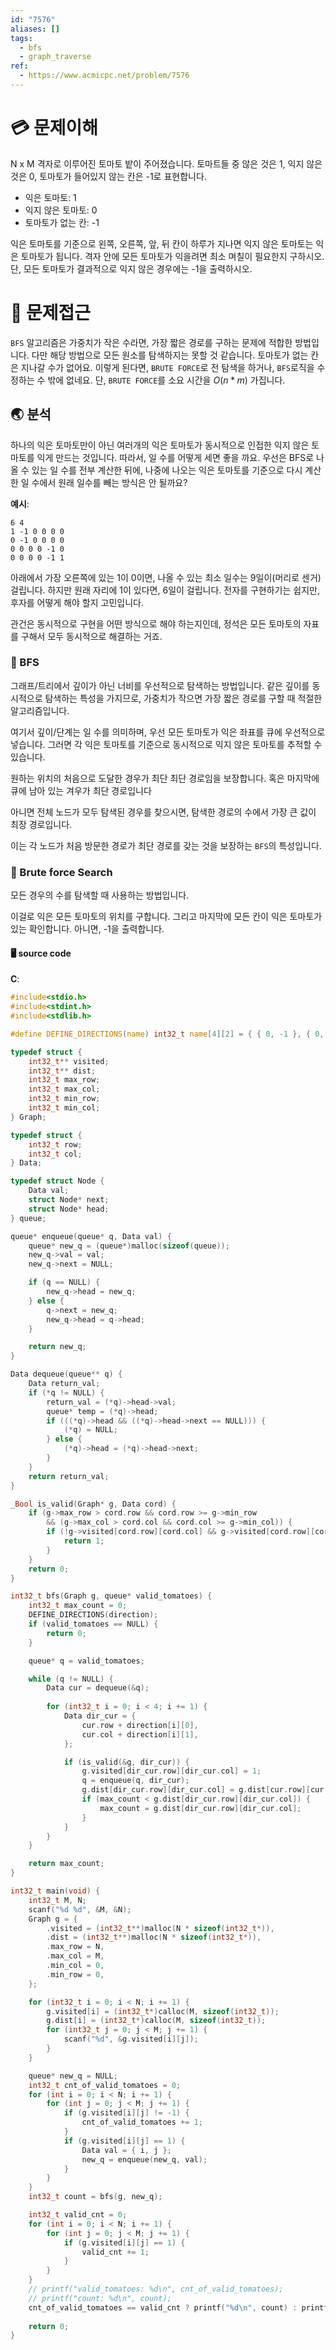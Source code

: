 ```yaml
---
id: "7576"
aliases: []
tags:
  - bfs
  - graph_traverse
ref:
  - https://www.acmicpc.net/problem/7576
---
```

# 💳 문제이해

N x M 격자로 이루어진 토마토 밭이 주어졌습니다. 토마트들 중 않은 것은 
1, 익지 않은 것은 0, 토마토가 들어있지 않는 칸은 -1로 표현합니다.

- 익은 토마토: 1
- 익지 않은 토마토: 0
- 토마토가 없는 칸: -1

익은 토마토를 기준으로 왼쪽, 오른쪽, 앞, 뒤 칸이 하루가 지나면
익지 않은 토마토는 익은 토마토가 됩니다. 격자 안에 모든 토마토가
익을려면 최소 며칠이 필요한지 구하시오. 단, 모든 토마토가 결과적으로
익지 않은 경우에는 -1을 출력하시오.

# 🚥 문제접근

`BFS` 알고리즘은 가중치가 작은 수라면, 가장 짧은 경로를 구하는 
문제에 적합한 방법입니다. 다만 해당 방법으로 모든 원소를 탐색하지는
못할 것 같습니다. 토마토가 없는 칸은 지나갈 수가 없어요. 이렇게 된다면,
`BRUTE FORCE`로 전 탐색을 하거나, `BFS`로직을 수정하는 수 밖에 없네요.
단, `BRUTE FORCE`를 소요 시간을 $O(n * m)$ 가집니다.


## 🌏 분석

하나의 익은 토마토만이 아닌 여러개의 익은 토마토가 동시적으로 
인접한 익지 않은 토마토를 익게 만드는 것입니다. 따라서, 일 수를 어떻게 세면 
좋을 까요. 우선은 BFS로 나올 수 있는 일 수를 전부 계산한 뒤에, 나중에
나오는 익은 토마토를 기준으로 다시 계산한 일 수에서 원래 일수를 빼는 방식은 
안 될까요?

**예시**:
```
6 4
1 -1 0 0 0 0
0 -1 0 0 0 0
0 0 0 0 -1 0
0 0 0 0 -1 1
```
아래에서 가장 오른쪽에 있는 1이 0이면, 나올 수 있는 최소 일수는 
9일이(머리로 센거) 걸립니다. 하지만 원래 자리에 1이 있다면, 6일이 걸립니다.
전자를 구현하기는 쉽지만, 후자를 어떻게 해야 할지 고민입니다.

관건은 동시적으로 구현을 어떤 방식으로 해야 하는지인데, 정석은 모든
토마토의 자표를 구해서 모두 동시적으로 해결하는 거죠. 

###  🌂 BFS

그래프/트리에서 깊이가 아닌 너비를 우선적으로 탐색하는 방법입니다.
같은 깊이를 동시적으로 탐색하는 특성을 가지므로, 가중치가 작으면
가장 짧은 경로를 구할 때 적절한 알고리즘입니다.

여기서 깊이/단계는 일 수를 의미하며, 우선 모든 토마토가 익은 좌표를
큐에 우선적으로 넣습니다. 그러면 각 익은 토마토를 기준으로 동시적으로
익지 않은 토마토를 추적할 수 있습니다.

원하는 위치의 처음으로 도달한 경우가 최단 최단 경로임을 보장합니다.
혹은 마지막에 큐에 남아 있는 겨우가 최단 경로입니다

아니면 전체 노드가 모두 탐색된 경우를 찾으시면, 탐색한 경로의
수에서 가장 큰 값이 최장 경로입니다.

이는 각 노드가 처음 방문한 경로가 최단 경로를 갖는 것을 보장하는 `BFS`의
특성입니다.

### 🥖 Brute force Search

모든 경우의 수를 탐색할 때 사용하는 방법입니다. 

이걸로 익은 모든 토마토의 위치를 구합니다. 그리고 마지막에 모든
칸이 익은 토마토가 있는 확인합니다. 아니면, -1을 출력합니다.

#### 🖥️ source code

**C**:

```c
#include<stdio.h>
#include<stdint.h>
#include<stdlib.h>

#define DEFINE_DIRECTIONS(name) int32_t name[4][2] = { { 0, -1 }, { 0, 1 }, { -1, 0 }, { 1, 0} }

typedef struct {
    int32_t** visited;
    int32_t** dist;
    int32_t max_row;
    int32_t max_col;
    int32_t min_row;
    int32_t min_col;
} Graph;

typedef struct {
    int32_t row;
    int32_t col;
} Data;

typedef struct Node {
    Data val;
    struct Node* next;
    struct Node* head;
} queue;

queue* enqueue(queue* q, Data val) {
    queue* new_q = (queue*)malloc(sizeof(queue));
    new_q->val = val;
    new_q->next = NULL;

    if (q == NULL) {
        new_q->head = new_q;
    } else {
        q->next = new_q;
        new_q->head = q->head;
    }

    return new_q;
}

Data dequeue(queue** q) {
    Data return_val;
    if (*q != NULL) {
        return_val = (*q)->head->val;
        queue* temp = (*q)->head;
        if (((*q)->head && ((*q)->head->next == NULL))) {
            (*q) = NULL; 
        } else {
            (*q)->head = (*q)->head->next;
        }
    }
    return return_val;
} 

_Bool is_valid(Graph* g, Data cord) {
    if (g->max_row > cord.row && cord.row >= g->min_row 
        && (g->max_col > cord.col && cord.col >= g->min_col)) {
        if (!g->visited[cord.row][cord.col] && g->visited[cord.row][cord.col] != -1) {
            return 1;
        }
    }
    return 0;
}

int32_t bfs(Graph g, queue* valid_tomatoes) {
    int32_t max_count = 0;
	DEFINE_DIRECTIONS(direction);
    if (valid_tomatoes == NULL) {
        return 0;
    }

    queue* q = valid_tomatoes;

    while (q != NULL) {
        Data cur = dequeue(&q);
        
        for (int32_t i = 0; i < 4; i += 1) {
            Data dir_cur = {
                cur.row + direction[i][0],
                cur.col + direction[i][1],
            };

            if (is_valid(&g, dir_cur)) {
                g.visited[dir_cur.row][dir_cur.col] = 1;
				q = enqueue(q, dir_cur);
				g.dist[dir_cur.row][dir_cur.col] = g.dist[cur.row][cur.col] + 1;
				if (max_count < g.dist[dir_cur.row][dir_cur.col]) {
					max_count = g.dist[dir_cur.row][dir_cur.col];
				}
            }
        }
    }

    return max_count;
}

int32_t main(void) {
    int32_t M, N;
    scanf("%d %d", &M, &N);
    Graph g = {
        .visited = (int32_t**)malloc(N * sizeof(int32_t*)),
        .dist = (int32_t**)malloc(N * sizeof(int32_t*)),
        .max_row = N,
        .max_col = M,
        .min_col = 0,
        .min_row = 0,
    };

    for (int32_t i = 0; i < N; i += 1) {
        g.visited[i] = (int32_t*)calloc(M, sizeof(int32_t));
        g.dist[i] = (int32_t*)calloc(M, sizeof(int32_t));
        for (int32_t j = 0; j < M; j += 1) {
            scanf("%d", &g.visited[i][j]);
        }
    }

    queue* new_q = NULL;
    int32_t cnt_of_valid_tomatoes = 0;
    for (int i = 0; i < N; i += 1) {
        for (int j = 0; j < M; j += 1) {
            if (g.visited[i][j] != -1) {
                cnt_of_valid_tomatoes += 1;
            }
            if (g.visited[i][j] == 1) {
                Data val = { i, j };
                new_q = enqueue(new_q, val);
            } 
        }
    }
    int32_t count = bfs(g, new_q);

	int32_t valid_cnt = 0;
	for (int i = 0; i < N; i += 1) {
		for (int j = 0; j < M; j += 1) {
			if (g.visited[i][j] == 1) {
				valid_cnt += 1;
			}
		}
	}
	// printf("valid_tomatoes: %d\n", cnt_of_valid_tomatoes);
	// printf("count: %d\n", count);
    cnt_of_valid_tomatoes == valid_cnt ? printf("%d\n", count) : printf("-1");
     
    return 0;
}
```
